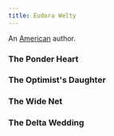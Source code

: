 ```yaml
---
title: Eudora Welty
---
```


An [American](../index.html) author.

### The Ponder Heart

### The Optimist's Daughter

### The Wide Net

### The Delta Wedding
